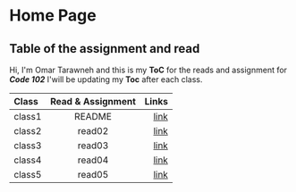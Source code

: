 # Home Page 
## Table of the assignment  and read 
Hi, I'm Omar Tarawneh and this is my **ToC** for the reads and assignment for _**Code 102**_
I'will be updating my **Toc** after each class.

|Class   | Read & Assignment  | Links    |
| :---        |    :----:   |          ---: |
| class1 |  README |[link](https://omar-tarawneh.github.io/reading-notes/) |
| class2 |    read02   |[link](https://omar-tarawneh.github.io/reading-notes/read02)|
| class3 | read03 |[link](https://omar-tarawneh.github.io/reading-notes/read03) |
| class4 | read04 |[link](https://omar-tarawneh.github.io/reading-notes/read04) |
| class5 | read05 |[link](https://omar-tarawneh.github.io/reading-notes/read05) |
